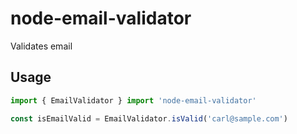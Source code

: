 # node-email-validator

Validates email

Usage
-----

```js
import { EmailValidator } import 'node-email-validator'

const isEmailValid = EmailValidator.isValid('carl@sample.com')
```